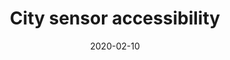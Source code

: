 ---
title: City sensor accessibility
date: "2020-02-10"
description: "Urbanode"
cover: "UrbanISO_Page_04.jpeg"
---